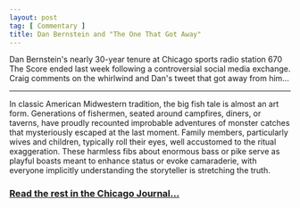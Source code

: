 ```yaml
---
layout: post
tag: [ Commentary ]
title: Dan Bernstein and "The One That Got Away"
---
```


Dan Bernstein's nearly 30-year tenure at Chicago sports radio station 670 The Score ended last week following a controversial social media exchange. Craig comments on the whirlwind and Dan's tweet that got away from him...

---

<p>In classic American Midwestern tradition, the big fish tale is almost an art form. Generations of fishermen, seated around campfires, diners, or taverns, have proudly recounted improbable adventures of monster catches that mysteriously escaped at the last moment. Family members, particularly wives and children, typically roll their eyes, well accustomed to the ritual exaggeration. These harmless fibs about enormous bass or pike serve as playful boasts meant to enhance status or evoke camaraderie, with everyone implicitly understanding the storyteller is stretching the truth.</p>

<h3><a href="https://www.chicagojournal.com/comment-police-pursuit-of-garfield-park-murder-suspects-abruptly-terminated/">Read the rest in the Chicago Journal...</a></h3>

<br/>
